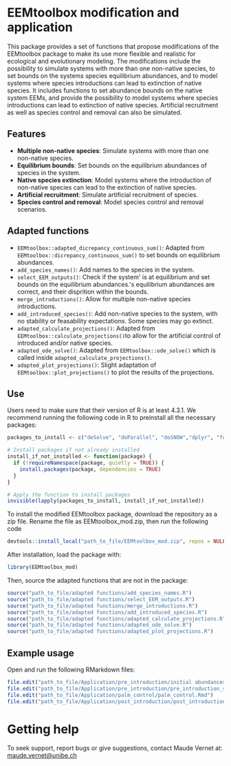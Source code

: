 # EEMtoolbox modification and application
This package provides a set of functions that propose modifications of the EEMtoolbox package to make its use more flexible and realistic for ecological and evolutionary modeling.
The modifications include the possibility to simulate systems with more than one non-native species, to set bounds on the systems species equilibrium abundances,
and to model systems where species introductions can lead to extinction of native species.
It includes functions to set abundance bounds on the native system EEMs, and provide the possibility to model systems where species introductions can lead to extinction of native species.
Artificial recruitment as well as species control and removal can also be simulated.

## Features
- **Multiple non-native species**: Simulate systems with more than one non-native species.
- **Equilibrium bounds**: Set bounds on the equilibrium abundances of species in the system.
- **Native species extinction**: Model systems where the introduction of non-native species can lead to the extinction of native species.
- **Artificial recruitment**: Simulate artificial recruitment of species.
- **Species control and removal**: Model species control and removal scenarios.

## Adapted functions
- `EEMtoolbox::adapted_dicrepancy_continuous_sum()`: Adapted from `EEMtoolbox::dicrepancy_continuous_sum()` to set bounds on equilibrium abundances.
- `add_species_names()`: Add names to the species in the system.
- `select_EEM_outputs()`: Check if the system' is at equilibrium and set bounds on the equilibrium abundances.'s equilibrium abundances are correct, and their disprition within the bounds.
- `merge_introductions()`: Allow for multiple non-native species introductions.
- `add_introduced_species()`: Add non-native species to the system, with no stability or feasability expectations. Some species may go extinct.
- `adapted_calculate_projections()`: Adapted from `EEMtoolbox::calculate_projections()`to allow for the artificial control of introduced and/or native species.
- `adapted_ode_solve()`: Adapted from `EEMtoolbox::ode_solve()` which is called inside `adapted_calculate_projections()`.
- `adapted_plot_projections()`: Slight adaptation of `EEMtoolbox::plot_projections()` to plot the results of the projections.

## Use
Users need to make sure that their version of R is at least 4.3.1. We recommend running the following code in R to preinstall all the necessary packages:
``` r
packages_to_install <- c("deSolve", "doParallel", "doSNOW","dplyr", "foreach", "ggplot2", "magrittr", "MASS", "nleqslv", "parallel", "parallelly","stats","tidyr")

# Install packages if not already installed
install_if_not_installed <- function(package) {
  if (!requireNamespace(package, quietly = TRUE)) {
    install.packages(package, dependencies = TRUE)
  }
}

# Apply the function to install packages
invisible(lapply(packages_to_install, install_if_not_installed))
```

To install the modified EEMtoolbox package, download the repository as a zip file.
Rename the file as EEMtoolbox_mod.zip, then run the following code
``` r
devtools::install_local("path_to_file/EEMtoolbox_mod.zip", repos = NULL, type = "win.binary")
```

After installation, load the package with:
``` r
library(EEMtoolbox_mod)
```

Then, source the adapted functions that are not in the package:
``` r
source("path_to_file/adapted functions/add_species_names.R")
source("path_to_file/adapted functions/select_EEM_outputs.R")
source("path_to_file/adapted functions/merge_introductions.R")
source("path_to_file/adapted functions/add_introduced_species.R")
source("path_to_file/adapted functions/adapted_calculate_projections.R")
source("path_to_file/adapted functions/adapted_ode_solve.R")
source("path_to_file/adapted functions/adapted_plot_projections.R")
```

## Example usage
Open and run the following RMarkdown files:
``` r
file.edit("path_to_file/Application/pre_introduction/initial abundances/initial abundances.Rmd")
file.edit("path_to_file/Application/pre_introduction/pre_introduction_system.Rmd")
file.edit("path_to_file/Application/palm_control/palm_control.Rmd")
file.edit("path_to_file/Application/post_introduction/post_introduction_system.Rmd")
```

# Getting help
To seek support, report bugs or give suggestions, contact Maude Vernet at: maude.vernet@unibe.ch
